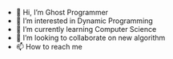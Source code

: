 - 👋 Hi, I’m Ghost Programmer
- 👀 I’m interested in Dynamic Programming
- 🌱 I’m currently learning Computer Science
- 💞️ I’m looking to collaborate on new algorithm
- 📫 How to reach me

<!---
Natnaelayele/Natnaelayele is a ✨ special ✨ repository because its `README.md` (this file) appears on your GitHub profile.
You can click the Preview link to take a look at your changes.
--->
